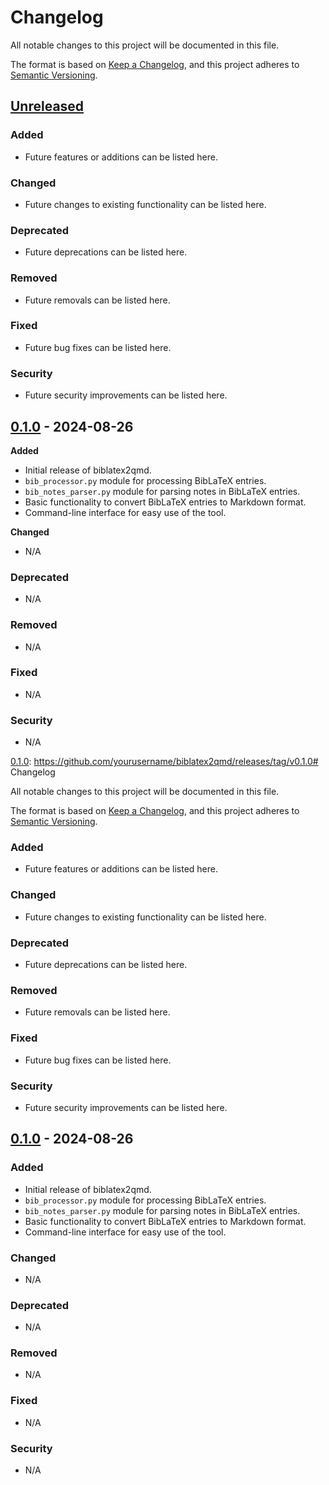 # Changelog

All notable changes to this project will be documented in this file.

The format is based on [Keep a Changelog](https://keepachangelog.com/en/1.0.0/),
and this project adheres to [Semantic Versioning](https://semver.org/spec/v2.0.0.html).

## [Unreleased]

### Added

- Future features or additions can be listed here.

### Changed

- Future changes to existing functionality can be listed here.

### Deprecated

- Future deprecations can be listed here.

### Removed

- Future removals can be listed here.

### Fixed

- Future bug fixes can be listed here.

### Security

- Future security improvements can be listed here.

## [0.1.0] - 2024-08-26

**Added**

- Initial release of biblatex2qmd.
- `bib_processor.py` module for processing BibLaTeX entries.
- `bib_notes_parser.py` module for parsing notes in BibLaTeX entries.
- Basic functionality to convert BibLaTeX entries to Markdown format.
- Command-line interface for easy use of the tool.

**Changed**

- N/A

### Deprecated

- N/A

### Removed
- N/A

### Fixed
- N/A

### Security
- N/A

[Unreleased]: https://github.com/yourusername/biblatex2qmd/compare/v0.1.0...HEAD
[0.1.0]: https://github.com/yourusername/biblatex2qmd/releases/tag/v0.1.0# Changelog

All notable changes to this project will be documented in this file.

The format is based on [Keep a Changelog](https://keepachangelog.com/en/1.0.0/),
and this project adheres to [Semantic Versioning](https://semver.org/spec/v2.0.0.html).

### Added
- Future features or additions can be listed here.

### Changed
- Future changes to existing functionality can be listed here.

### Deprecated
- Future deprecations can be listed here.

### Removed
- Future removals can be listed here.

### Fixed
- Future bug fixes can be listed here.

### Security
- Future security improvements can be listed here.

## [0.1.0] - 2024-08-26

### Added
- Initial release of biblatex2qmd.
- `bib_processor.py` module for processing BibLaTeX entries.
- `bib_notes_parser.py` module for parsing notes in BibLaTeX entries.
- Basic functionality to convert BibLaTeX entries to Markdown format.
- Command-line interface for easy use of the tool.

### Changed
- N/A

### Deprecated
- N/A

### Removed
- N/A

### Fixed
- N/A

### Security
- N/A

[Unreleased]: https://github.com/jan-ru/biblatex2qmd/compare/v0.1.0...HEAD
[0.1.0]: https://github.com/jan-ru/biblatex2qmd/releases/tag/v0.1.0